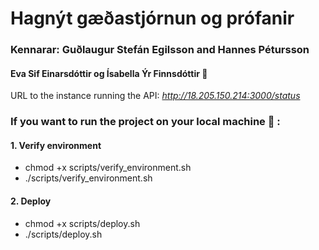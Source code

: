 # Hagnýt gæðastjórnun og prófanir

### Kennarar: Guðlaugur Stefán Egilsson and Hannes Pétursson

#### Eva Sif Einarsdóttir og Ísabella Ýr Finnsdóttir :shit:

URL to the instance running the API: *http://18.205.150.214:3000/status*

### If you want to run the project on your local machine :panda_face: :

#### 1. Verify environment
* chmod +x scripts/verify_environment.sh
* ./scripts/verify_environment.sh

#### 2. Deploy
* chmod +x scripts/deploy.sh
* ./scripts/deploy.sh
